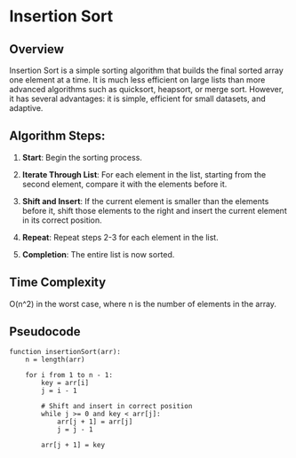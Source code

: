 # Insertion Sort

## Overview

Insertion Sort is a simple sorting algorithm that builds the final sorted array one element at a time. It is much less efficient on large lists than more advanced algorithms such as quicksort, heapsort, or merge sort. However, it has several advantages: it is simple, efficient for small datasets, and adaptive.

## Algorithm Steps:

1. **Start**: Begin the sorting process.

2. **Iterate Through List**: For each element in the list, starting from the second element, compare it with the elements before it.

3. **Shift and Insert**: If the current element is smaller than the elements before it, shift those elements to the right and insert the current element in its correct position.

4. **Repeat**: Repeat steps 2-3 for each element in the list.

5. **Completion**: The entire list is now sorted.

## Time Complexity
O(n^2) in the worst case, where n is the number of elements in the array.

## Pseudocode

```plaintext
function insertionSort(arr):
    n = length(arr)
    
    for i from 1 to n - 1:
        key = arr[i]
        j = i - 1
        
        # Shift and insert in correct position
        while j >= 0 and key < arr[j]:
            arr[j + 1] = arr[j]
            j = j - 1
        
        arr[j + 1] = key
